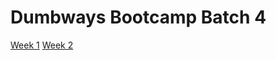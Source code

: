 # Dumbways Bootcamp Batch 4

[Week 1](https://github.com/asepboy/bootcamp-dumbways/tree/main/week%201)
[Week 2](https://github.com/asepboy/bootcamp-dumbways/tree/main/week%202)
